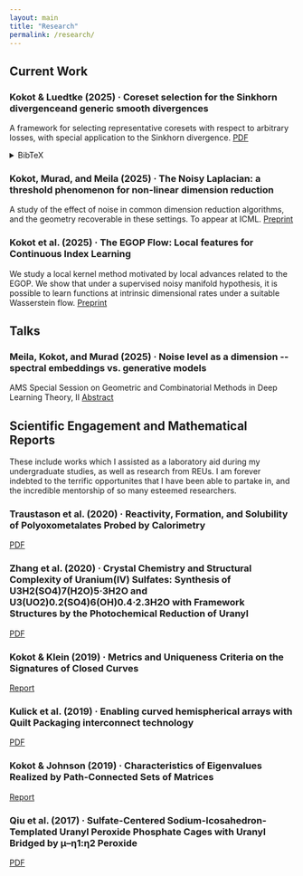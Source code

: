 ```yaml
---
layout: main
title: "Research"
permalink: /research/
---
```


## Current Work
<div class="section-list">
  <div class="item">
    <h3>Kokot & Luedtke (2025) · Coreset selection for the Sinkhorn divergenceand generic smooth divergences </h3>
    <p>A framework for selecting representative coresets with respect to arbitrary losses, with special application to the Sinkhorn divergence. <a href="https://arxiv.org/pdf/2504.20194" target="_blank" rel="noopener">PDF</a></p>
  <details class="bibtex-toggle">
    <summary>BibTeX</summary>
    <pre><code class="language-bibtex">
@misc{kokot2025coresetselectionsinkhorndivergence,
      title={Coreset selection for the Sinkhorn divergence and generic smooth divergences}, 
      author={Alex Kokot and Alex Luedtke},
      year={2025},
      eprint={2504.20194},
      archivePrefix={arXiv},
      primaryClass={stat.ML},
      url={https://arxiv.org/abs/2504.20194}, 
}
    </code></pre>
  </details>
</div>

  <div class="item">
    <h3>Kokot, Murad, and Meila (2025) · The Noisy Laplacian: a threshold phenomenon for non-linear dimension
reduction</h3>
    <p>A study of the effect of noise in common dimension reduction algorithms, and the geometry recoverable in these settings. To appear at ICML. <a href="{{ site.baseurl }}/assets/Documents/Noisy_Lap_v4.pdf" target="_blank" rel="noopener">Preprint</a></p>
  </div>

  <div class="item">
    <h3>Kokot et al. (2025) · The EGOP Flow: Local features for Continuous Index Learning
</h3>
    <p>We study a local kernel method motivated by local advances related to the EGOP. We show that under a supervised noisy manifold hypothesis, it is possible to learn functions at intrinsic dimensional rates under a suitable Wasserstein flow. <a href="{{ site.baseurl }}/assets/Documents/EGOP_flow_v2.pdf" target="_blank" rel="noopener">Preprint</a></p>
  </div>

  <!-- Add more papers here in the same format -->
</div>

## Talks
<div class="section-list">
  <div class="item">
    <h3> Meila, Kokot, and Murad (2025) · Noise level as a dimension -- spectral embeddings vs. generative models</h3>
    <p>AMS Special Session on Geometric and Combinatorial Methods in Deep Learning Theory, II <a href="https://meetings.ams.org/math/jmm2025/meetingapp.cgi/Paper/42316" target="_blank" rel="noopener">Abstract</a></p>
  </div>
  <!-- Add more papers here in the same format -->
</div>



## Scientific Engagement and Mathematical Reports
<p>These include works which I assisted as a laboratory aid during my undergraduate studies, as well as research from REUs. I am forever indebted to the terrific opportunites that I have been able to partake in, and the incredible mentorship of so many esteemed researchers.
</p>
<div class="section-list">
  <div class="item">
    <h3>Traustason et al. (2020) · Reactivity, Formation, and Solubility of Polyoxometalates Probed by Calorimetry </h3>
    <p><a href="https://pubs.acs.org/doi/10.1021/jacs.0c10133" target="_blank" rel="noopener">PDF</a></p>
  </div>

  <div class="item">
    <h3>Zhang et al. (2020) · Crystal Chemistry and Structural Complexity of Uranium(IV) Sulfates: Synthesis of U3H2(SO4)7(H2O)5·3H2O and U3(UO2)0.2(SO4)6(OH)0.4·2.3H2O with Framework Structures by the Photochemical Reduction of Uranyl</h3>
    <p><a href="https://pubs.acs.org/doi/10.1021/acs.inorgchem.0c00385" target="_blank" rel="noopener">PDF</a></p>
  </div>

  <div class="item">
    <h3>Kokot & Klein (2019) · Metrics and Uniqueness Criteria on the Signatures of Closed Curves
</h3>
    <p><a href="https://arxiv.org/abs/2009.13004" target="_blank" rel="noopener">Report</a></p>
  </div>

  <div class="item">
    <h3>Kulick et al. (2019) · Enabling curved hemispherical arrays with Quilt Packaging interconnect technology
</h3>
    <p><a href="https://www.researchgate.net/publication/333073792_Enabling_curved_hemispherical_arrays_with_Quilt_Packaging_interconnect_technology" target="_blank" rel="noopener">PDF</a></p>
  </div>

  <div class="item">
    <h3>Kokot & Johnson (2019) · Characteristics of Eigenvalues Realized by Path-Connected Sets of Matrices
</h3>
    <p><a href="https://arxiv.org/abs/1911.07353" target="_blank" rel="noopener">Report</a></p>
  </div>

  <div class="item">
    <h3>Qiu et al. (2017) · Sulfate-Centered Sodium-Icosahedron-Templated Uranyl Peroxide Phosphate Cages with Uranyl Bridged by μ–η1:η2 Peroxide
</h3>
    <p><a href="https://pubs.acs.org/doi/10.1021/acs.inorgchem.6b02429" target="_blank" rel="noopener">PDF</a></p>
  </div>

  

  <!-- Add more papers here in the same format -->
</div>